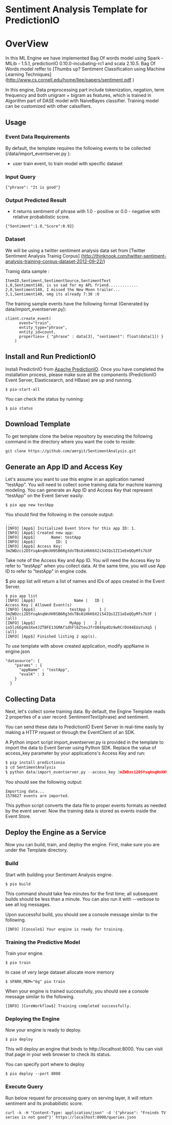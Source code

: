 # Sentiment Analysis Template for PredictionIO

# OverView

In this ML Engine we have implemented Bag Of words model using Spark - MlLib - 1.5.1, predictionIO 0.10.0-incubating-rc1 and scala 2.10.5. Bag Of Words model reffer to [Thumbs up? Sentiment Classification using Machine Learning
Techniques] (http://www.cs.cornell.edu/home/llee/papers/sentiment.pdf )

In this engine, Data preprocessing part include tokenization, negation, term frequency and both unigram + bigram as features, which is trained in Algorithm part of DASE model with NaiveBayes classifier. Training model can be customized with other calssifiers.

## Usage

### Event Data Requirements
By default, the template requires the following events to be collected (/data/import_eventserver.py ):

- user train event, to train model with specific dataset

### Input Query
```
{"phrase": "It is good"}
```

### Output Predicted Result
- it returns sentiment of phrase with 1.0 - positive or 0.0 - negative with relative probabilistic score.
```
{"Sentiment":1.0,"Score":0.92}
```

### Dataset
We will be using a twitter sentiment analysis data set from [Twitter Sentiment Analysis Trainig Corpus] (http://thinknook.com/twitter-sentiment-analysis-training-corpus-dataset-2012-09-22/)

Trainig data sample :

```
ItemID,Sentiment,SentimentSource,SentimentText
1,0,Sentiment140, is so sad for my APL friend.............
2,0,Sentiment140, I missed the New Moon trailer...
3,1,Sentiment140, omg its already 7:30 :O

```

The training sample events have the following format (Generated by data/import_eventserver.py):

```
client.create_event(
      event="train",
      entity_type="phrase",
      entity_id=count,
      properties= { "phrase" : data[3], "sentiment": float(data[1]) }
    )
```

## Install and Run PredictionIO
Install PredictinIO from [Apache PredictionIO](http://predictionio.incubator.apache.org/install/).
Once you have completed the installation process, please make sure all the components (PredictionIO Event Server, Elasticsearch, and HBase) are up and running.

```
$ pio-start-all
```
You can check the status by running:

```
$ pio status
```
## Download Template
To get template clone the below repository by executing the following command in the directory where you want the code to reside:

```
git clone https://github.com/amrgit/SentimentAnalysis.git
```

## Generate an App ID and Access Key
Let's assume you want to use this engine in an application named "testApp". You will need to collect some training data for machine learning modeling. You can generate an App ID and Access Key that represent "testApp" on the Event Server easily:
```
$ pio app new testApp
```
You should find the following in the console output:
```
...
[INFO] [App$] Initialized Event Store for this app ID: 1.
[INFO] [App$] Created new app:
[INFO] [App$]       Name: testApp
[INFO] [App$]         ID: 1
[INFO] [App$] Access Key: 3mZWDzci2D5YsqAnqNnXH9SB6Rg3dsTBs8iHkK6X2i54IQsIZI1eEeQQyMfs7b3F
```
Take note of the Access Key and App ID. You will need the Access Key to refer to "testApp" when you collect data. At the same time, you will use App ID to refer to "testApp" in engine code.

$ pio app list will return a list of names and IDs of apps created in the Event Server.

```
$ pio app list
[INFO] [App$]                 Name |   ID |                                                       Access Key | Allowed Event(s)
[INFO] [App$]               testApp |    1 | 3mZWDzci2D5YsqAnqNnXH9SB6Rg3dsTBs8iHkK6X2i54IQsIZI1eEeQQyMfs7b3F | (all)
[INFO] [App$]               MyApp |    2 | io5lz6Eg4m3Xe4JZTBFE13GMAf1dhFl6ZteuJfrO84XpdOz9wRCrDU44EUaYuXq5 | (all)
[INFO] [App$] Finished listing 2 app(s).
```

To use template with above created application, modify appName in engine.json
```
"datasource": {
    "params" : {
      "appName" : "testApp",
      "evalK" : 3
    }
  }
```



## Collecting Data

Next, let's collect some training data. By default, the Engine Template reads 2 properties of a user record: SentimentText(phrase) and sentiment.

You can send these data to PredictionIO Event Server in real-time easily by making a HTTP request or through the EventClient of an SDK.

A Python import script import_eventserver.py is provided in the template to import the data to Event Server using Python SDK.
Replace the value of access_key parameter by your applications's Access Key and run:

```python
$ pip install predictionio
$ cd SentimentAnalysis
$ python data/import_eventserver.py --access_key 3mZWDzci2D5YsqAnqNnXH9SB6Rg3dsTBs8iHkK6X2i54IQsIZI1eEeQQyMfs7b3F --file data/train.csv
```
You should see the following output:
```
Importing data...
1578627 events are imported.
```
This python script converts the data file to proper events formats as needed by the event server.
Now the training data is stored as events inside the Event Store.

## Deploy the Engine as a Service
Now you can build, train, and deploy the engine. First, make sure you are under the Template directory.

### Build

Start with building your Sentimant Analysis engine.
```
$ pio build
```
This command should take few minutes for the first time; all subsequent builds should be less than a minute. You can also run it with --verbose to see all log messages.

Upon successful build, you should see a console message similar to the following.
```
[INFO] [Console$] Your engine is ready for training.
```

### Training the Predictive Model

Train your engine.

```
$ pio train
```

In case of very large dataset allocate more memory
```
$ SPARK_MEM="6g" pio train
```
When your engine is trained successfully, you should see a console message similar to the following.

```
[INFO] [CoreWorkflow$] Training completed successfully.
```
### Deploying the Engine

Now your engine is ready to deploy.

```
$ pio deploy
```
This will deploy an engine that binds to http://localhost:8000. You can visit that page in your web browser to check its status.

You can specify port where to deploy
```
$ pio deploy --port 8088
```
### Execute Query
Run below request for processing query on serving layer, it will return sentiment and its probabilistic score. 
```
curl -k -H "Content-Type: application/json" -d '{"phrase": "Freinds TV series is not good"}' https://localhost:8000/queries.json
```